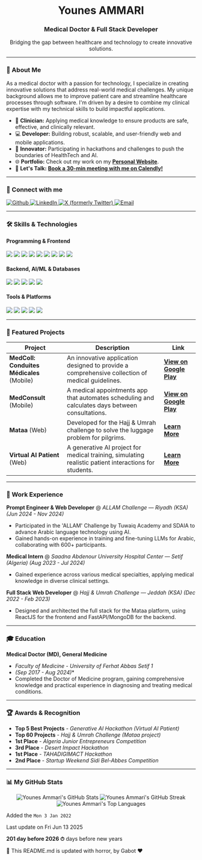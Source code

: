 
<div align="center">
  <h1><b>Younes AMMARI</b></h1>
  <h3>Medical Doctor & Full Stack Developer</h3>
  <p>Bridging the gap between healthcare and technology to create innovative solutions.</p>
</div>

---

### 👋 About Me

As a medical doctor with a passion for technology, I specialize in creating innovative solutions that address real-world medical challenges. My unique background allows me to improve patient care and streamline healthcare processes through software. I'm driven by a desire to combine my clinical expertise with my technical skills to build impactful applications.

- 🏥 **Clinician:** Applying medical knowledge to ensure products are safe, effective, and clinically relevant.
- 💻 **Developer:** Building robust, scalable, and user-friendly web and mobile applications.
- 🚀 **Innovator:** Participating in hackathons and challenges to push the boundaries of HealthTech and AI.
- 🌐 **Portfolio:** Check out my work on my [**Personal Website**](https://younes-ammari.github.io/).
- 📅 **Let's Talk:** [**Book a 30-min meeting with me on Calendly!**](https://calendly.com/dev-younes-ammari/30min)

---

### 🤝 Connect with me

<!-- ❗ UPDATE THE PLACEHOLDER LINKS BELOW -->
<p align="left">
  <a href="https://github.com/younes-ammari" target="_blank">
    <img alt="Github" src="https://img.shields.io/badge/GitHub-100000?style=for-the-badge&logo=github&logoColor=white" />
  </a>
  <a href="https://www.linkedin.com/in/younes-ammari/" target="_blank">
    <img alt="LinkedIn" src="https://img.shields.io/badge/LinkedIn-0077B5?style=for-the-badge&logo=linkedin&logoColor=white" />
  </a>
  <a href="https://x.com/younes_ammari99" target="_blank">
    <img alt="X (formerly Twitter)" src="https://img.shields.io/badge/X-000000?style=for-the-badge&logo=x&logoColor=white" />
  </a>
  <a href="mailto:dev.younes.ammari@gmail.com">
    <img alt="Email" src="https://img.shields.io/badge/Email-D14836?style=for-the-badge&logo=gmail&logoColor=white" />
  </a>
</p>

---

### 🛠️ Skills & Technologies

#### Programming & Frontend
<p align="left">
  <img src="https://img.shields.io/badge/Python-3776AB?style=for-the-badge&logo=python&logoColor=white" />
  <img src="https://img.shields.io/badge/JavaScript-F7DF1E?style=for-the-badge&logo=javascript&logoColor=black" />
  <img src="https://img.shields.io/badge/React-20232A?style=for-the-badge&logo=react&logoColor=61DAFB" />
  <img src="https://img.shields.io/badge/Next.js-000000?style=for-the-badge&logo=nextdotjs&logoColor=white" />
  <img src="https://img.shields.io/badge/React_Native-20232A?style=for-the-badge&logo=react&logoColor=61DAFB" />
  <img src="https://img.shields.io/badge/Electron-2B2E3A?style=for-the-badge&logo=electron&logoColor=9FEAF9" />
  <img src="https://img.shields.io/badge/HTML5-E34F26?style=for-the-badge&logo=html5&logoColor=white" />
  <img src="https://img.shields.io/badge/CSS3-1572B6?style=for-the-badge&logo=css3&logoColor=white" />
  <img src="https://img.shields.io/badge/Tailwind_CSS-38B2AC?style=for-the-badge&logo=tailwind-css&logoColor=white" />
</p>

#### Backend, AI/ML & Databases
<p align="left">
  <img src="https://img.shields.io/badge/Node.js-339933?style=for-the-badge&logo=nodedotjs&logoColor=white" />
  <img src="https://img.shields.io/badge/FastAPI-009688?style=for-the-badge&logo=fastapi&logoColor=white" />
  <img src="https://img.shields.io/badge/MongoDB-4EA94B?style=for-the-badge&logo=mongodb&logoColor=white" />
  <img src="https://img.shields.io/badge/Machine_Learning-FF6F00?style=for-the-badge&logo=tensorflow&logoColor=white" />
  <img src="https://img.shields.io/badge/scikit--learn-F7931E?style=for-the-badge&logo=scikit-learn&logoColor=white" />
</p>

#### Tools & Platforms
<p align="left">
  <img src="https://img.shields.io/badge/GIT-E44C30?style=for-the-badge&logo=git&logoColor=white" />
  <img src="https://img.shields.io/badge/Docker-2496ED?style=for-the-badge&logo=docker&logoColor=white" />
  <img src="https://img.shields.io/badge/VS_Code-0078D4?style=for-the-badge&logo=visual%20studio%20code&logoColor=white" />
  <img src="https://img.shields.io/badge/Figma-F24E1E?style=for-the-badge&logo=figma&logoColor=white" />
  <img src="https://img.shields.io/badge/Postman-FF6C37?style=for-the-badge&logo=Postman&logoColor=white" />
</p>

---

### 🚀 Featured Projects

| Project                                     | Description                                                                                          | Link                                                                                                                            |
| ------------------------------------------- | ---------------------------------------------------------------------------------------------------- | ------------------------------------------------------------------------------------------------------------------------------- |
| **MedColl: Conduites Médicales** (Mobile)   | An innovative application designed to provide a comprehensive collection of medical guidelines.        | [**View on Google Play**](https://play.google.com/store/apps/details?id=com.younesammari.medcoll)                               |
| **MedConsult** (Mobile)                     | A medical appointments app that automates scheduling and calculates days between consultations.        | [**View on Google Play**](https://play.google.com/store/apps/details?id=com.younesammari.medconsult)                             |
| **Mataa** (Web)                             | Developed for the Hajj & Umrah challenge to solve the luggage problem for pilgrims.                    | [**Learn More**](https://younes-ammari.github.io/) <!-- Replace with direct project link if available -->                       |
| **Virtual AI Patient** (Web)                | A generative AI project for medical training, simulating realistic patient interactions for students.  | [**Learn More**](https://younes-ammari.github.io/) <!-- Replace with direct project link if available -->                       |

---

### 💼 Work Experience

**Prompt Engineer & Web Developer** @ _ALLAM Challenge — Riyadh (KSA)_
*_(Jun 2024 - Nov 2024)_*
- Participated in the 'ALLAM' Challenge by Tuwaiq Academy and SDAIA to advance Arabic language technology using AI.
- Gained hands-on experience in training and fine-tuning LLMs for Arabic, collaborating with 600+ participants.

**Medical Intern** @ _Saadna Abdenour University Hospital Center — Setif (Algeria)_
*_(Aug 2023 - Jul 2024)_*
- Gained experience across various medical specialties, applying medical knowledge in diverse clinical settings.

**Full Stack Web Developer** @ _Hajj & Umrah Challenge — Jeddah (KSA)_
*_(Dec 2022 - Feb 2023)_*
- Designed and architected the full stack for the Mataa platform, using ReactJS for the frontend and FastAPI/MongoDB for the backend.

---

### 🎓 Education

**Medical Doctor (MD), General Medicine**
- _Faculty of Medicine - University of Ferhat Abbas Setif 1_
- _(Sep 2017 - Aug 2024)_*
- Completed the Doctor of Medicine program, gaining comprehensive knowledge and practical experience in diagnosing and treating medical conditions.

---

### 🏆 Awards & Recognition

- **Top 5 Best Projects** - _Generative AI Hackathon (Virtual AI Patient)_
- **Top 60 Projects** - _Hajj & Umrah Challenge (Mataa project)_
- **1st Place** - _Algeria Junior Entrepreneurs Competition_
- **3rd Place** - _Desert Impact Hackathon_
- **1st Place** - _TAHADIGIMACT Hackathon_
- **2nd Place** - _Startup Weekend Sidi Bel-Abbes Competition_

---

### 📊 My GitHub Stats

<p align="center">
  <img src="https://github-readme-stats.vercel.app/api?username=younes-ammari&show_icons=true&theme=radical&hide_border=true&include_all_commits=true&count_private=true" alt="Younes Ammari's GitHub Stats" />
  <img src="https://github-readme-streak-stats.herokuapp.com/?user=younes-ammari&theme=radical&hide_border=true" alt="Younes Ammari's GitHub Streak" />
  <img src="https://github-readme-stats.vercel.app/api/top-langs/?username=younes-ammari&layout=compact&theme=radical&hide_border=true&include_all_commits=true&count_private=true&langs_count=8" alt="Younes Ammari's Top Languages" />
</p>

Added the `Mon 3 Jan 2022`

Last update on Fri Jun 13 2025

**201 day before 2026 ⏱** days before new years

🤖 This README.md is updated with horror, by Gabot ❤️
